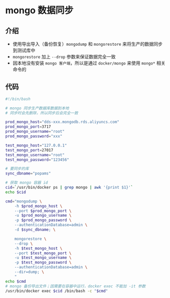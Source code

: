 # mongo 数据同步

## 介绍
- 使用导出导入（备份恢复）`mongodump` 和 `mongorestore` 来将生产的数据同步到测试库中
- `mongorestore` 加上 `--drop` 参数来保证数据完全一致
- 因本地没有安装 `mongo 客户端`，所以是通过 `docker/mongo` 来使用 `mongo*` 相关命令的

## 代码
```bash
#!/bin/bash

# mongo 同步生产数据库数据到本地
# 同步时会先删除，所以同步后会完全一致

prod_mongo_host="dds-xxx.mongodb.rds.aliyuncs.com"
prod_mongo_port=3717
prod_mongo_username="root"
prod_mongo_password="xxx"

test_mongo_host="127.0.0.1"
test_mongo_port=27017
test_mongo_username="root"
test_mongo_password="123456"

# 要同步的库
sync_dbname="popams"

# 获取 mongo 容器 id
cid=`/usr/bin/docker ps | grep mongo | awk '{print $1}'`
echo $cid

cmd="mongodump \
    -h $prod_mongo_host \
    --port $prod_mongo_port \
    -u $prod_mongo_username \
    -p $prod_mongo_password \
    --authenticationDatabase=admin \
    -d $sync_dbname; \

    mongorestore \
    --drop \
    -h $test_mongo_host \
    --port $test_mongo_port \
    -u $test_mongo_username \
    -p $test_mongo_password \
    --authenticationDatabase=admin \
    --dir=dump; \
    "
echo $cmd
# mongo 备份导出文件；因需要在容器中运行，docker exec 不能加 -it 参数
/usr/bin/docker exec $cid /bin/bash -c "$cmd"
```
